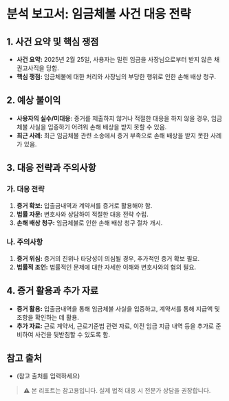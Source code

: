 # 분석 보고서: 임금체불 사건 대응 전략

## 1. 사건 요약 및 핵심 쟁점
- **사건 요약:** 2025년 2월 25일, 사용자는 밀린 임금을 사장님으로부터 받지 않은 채 권고사직을 당함.
- **핵심 쟁점:** 임금체불에 대한 처리와 사장님의 부당한 행위로 인한 손해 배상 청구.

## 2. 예상 불이익
- **사용자의 실수/미대응:** 증거를 제출하지 않거나 적절한 대응을 하지 않을 경우, 임금체불 사실을 입증하기 어려워 손해 배상을 받지 못할 수 있음.
- **최근 사례:** 최근 임금체불 관련 소송에서 증거 부족으로 손해 배상을 받지 못한 사례가 있음.

## 3. 대응 전략과 주의사항
### 가. 대응 전략
1. **증거 확보:** 입출금내역과 계약서를 증거로 활용해야 함.
2. **법률 자문:** 변호사와 상담하여 적절한 대응 전략 수립.
3. **손해 배상 청구:** 임금체불로 인한 손해 배상 청구 절차 개시.

### 나. 주의사항
1. **증거 위심:** 증거의 진위나 타당성이 의심될 경우, 추가적인 증거 확보 필요.
2. **법률적 조언:** 법률적인 문제에 대한 자세한 이해와 변호사와의 협의 필요.

## 4. 증거 활용과 추가 자료
- **증거 활용:** 입출금내역을 통해 임금체불 사실을 입증하고, 계약서를 통해 지급액 및 조항을 확인하는 데 활용.
- **추가 자료:** 근로 계약서, 근로기준법 관련 자료, 이전 임금 지급 내역 등을 추가로 준비하여 사건을 뒷받침할 수 있도록 함.

## 참고 출처
- (참고 출처를 입력하세요)

> ⚠️ 본 리포트는 참고용입니다. 실제 법적 대응 시 전문가 상담을 권장합니다.